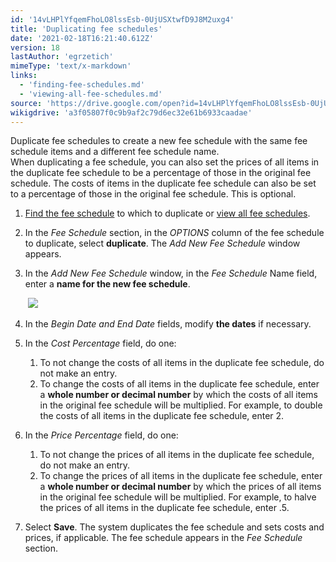 ```yaml
---
id: '14vLHPlYfqemFhoLO8lssEsb-0UjUSXtwfD9J8M2uxg4'
title: 'Duplicating fee schedules'
date: '2021-02-18T16:21:40.612Z'
version: 18
lastAuthor: 'egrzetich'
mimeType: 'text/x-markdown'
links:
  - 'finding-fee-schedules.md'
  - 'viewing-all-fee-schedules.md'
source: 'https://drive.google.com/open?id=14vLHPlYfqemFhoLO8lssEsb-0UjUSXtwfD9J8M2uxg4'
wikigdrive: 'a3f05807f0c9b9af2c79d6ec32e61b6933caadae'
---
```

Duplicate fee schedules to create a new fee schedule with the same fee schedule items and a different fee schedule name.   
When duplicating a fee schedule, you can also set the prices of all items in the duplicate fee schedule to be a percentage of those in the original fee schedule. The costs of items in the duplicate fee schedule can also be set to a percentage of those in the original fee schedule. This is optional.
1. [Find the fee schedule](finding-fee-schedules.md) to which to duplicate or [view all fee schedules](viewing-all-fee-schedules.md).
2. In the <em>Fee Schedule</em> section, in the <em>OPTIONS</em> column of the fee schedule to duplicate, select <strong>duplicate</strong>. The <em>Add New Fee Schedule</em> window appears.
3. In the <em>Add New Fee Schedule</em> window, in the <em>Fee Schedule</em> Name field, enter a <strong>name for the new fee schedule</strong>.

  
    <img src="../duplicating-fee-schedules.assets/10000000000001EC000001131CCBBAF491FCE004.png" />  

4. In the <em>Begin Date and End Date</em> fields, modify <strong>the dates</strong> if necessary.
5. In the <em>Cost Percentage</em> field, do one:
   1. To not change the costs of all items in the duplicate fee schedule, do not make an entry.
   2. To change the costs of all items in the duplicate fee schedule, enter a <strong>whole number or decimal number</strong> by which the costs of all items in the original fee schedule will be multiplied. For example, to double the costs of all items in the duplicate fee schedule, enter 2.
1. In the <em>Price Percentage</em> field, do one:
   1. To not change the prices of all items in the duplicate fee schedule, do not make an entry.
   2. To change the prices of all items in the duplicate fee schedule, enter a <strong>whole number or decimal number</strong> by which the prices of all items in the original fee schedule will be multiplied. For example, to halve the prices of all items in the duplicate fee schedule, enter .5.
1. Select <strong>Save</strong>. The system duplicates the fee schedule and sets costs and prices, if applicable. The fee schedule appears in the <em>Fee Schedule</em> section.
